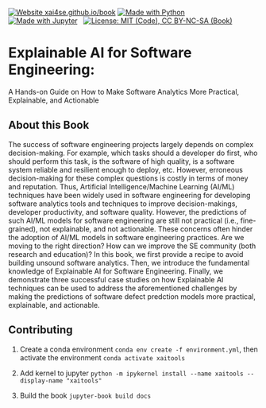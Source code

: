 [![Website xai4se.github.io/book](https://img.shields.io/website-up-down-green-red/https/xai4se.github.io.svg)](https://xai4se.github.io/book)
[![Made with Python](https://img.shields.io/badge/Made%20with-Python-blue.svg)](https://www.python.org/)
&nbsp;
[![Made with Jupyter](https://img.shields.io/badge/Made%20with-Jupyter-orange.svg)](https://www.jupyter.org/)
&nbsp;
[![License: MIT (Code), CC BY-NC-SA (Book)](https://img.shields.io/badge/License-MIT_(Code),_CC_BY--NC--SA_4.0_(Book)-blue.svg)](https://github.com/xai4se/xai4se.github.io/blob/master/LICENSE.md)

# Explainable AI for Software Engineering: 

A Hands-on Guide on How to Make Software Analytics More Practical, Explainable, and Actionable

## About this Book

The success of software engineering projects largely depends on complex decision-making. For example, which tasks should a developer do first, who should perform this task, is the software of high quality, is a software system reliable and resilient enough to deploy, etc. However, erroneous decision-making for these complex questions is costly in terms of money and reputation. Thus, Artificial Intelligence/Machine Learning (AI/ML) techniques have been widely used in software engineering for developing software analytics tools and techniques to improve decision-makings, developer productivity, and software quality. However, the predictions of such AI/ML models for software engineering are still not practical (i.e., fine-grained), not explainable, and not actionable. These concerns often hinder the adoption of AI/ML models in software engineering practices. Are we moving to the right direction? How can we improve the SE community (both research and education)? In this book, we first provide a recipe to avoid building unsound software analytics. Then, we introduce the fundamental knowledge of Explainable AI for Software Engineering. Finally, we demonstrate three successful case studies on how Explainable AI techniques can be used to address the aforementioned challenges by making the predictions of software defect predction models more practical, explainable, and actionable.

## Contributing

1. Create a conda environment ```conda env create -f environment.yml```, then activate the environment ```conda activate xaitools```

2. Add kernel to jupyter ```python -m ipykernel install --name xaitools --display-name "xaitools"```

3. Build the book ```jupyter-book build docs```
